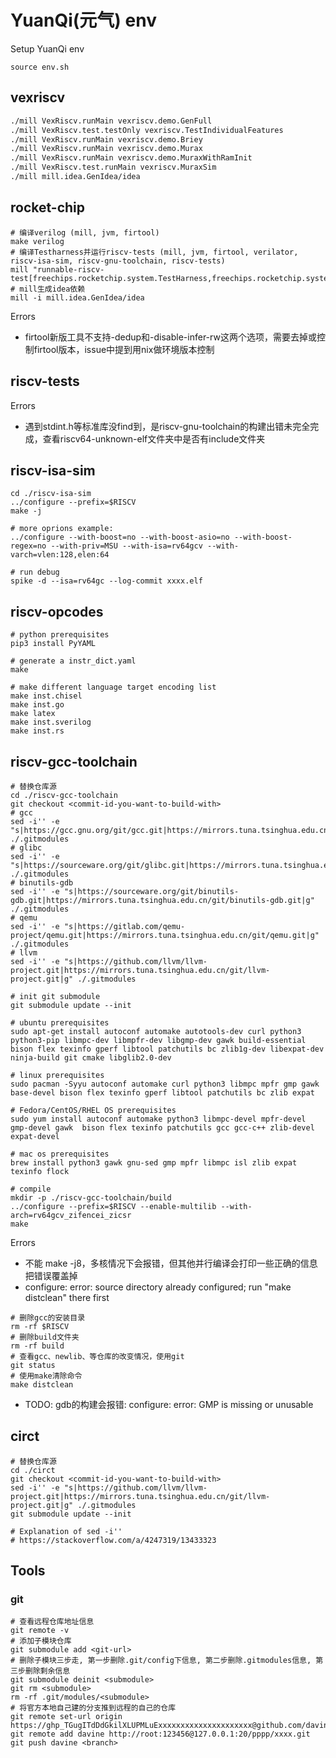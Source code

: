# YuanQi(元气) env
Setup YuanQi env
```shell
source env.sh
```

## vexriscv
```sh
./mill VexRiscv.runMain vexriscv.demo.GenFull
./mill VexRiscv.test.testOnly vexriscv.TestIndividualFeatures
./mill VexRiscv.runMain vexriscv.demo.Briey
./mill VexRiscv.runMain vexriscv.demo.Murax
./mill VexRiscv.runMain vexriscv.demo.MuraxWithRamInit
./mill VexRiscv.test.runMain vexriscv.MuraxSim
./mill mill.idea.GenIdea/idea
```

## rocket-chip
```shell
# 编译verilog (mill, jvm, firtool)
make verilog
# 编译Testharness并运行riscv-tests (mill, jvm, firtool, verilator, riscv-isa-sim, riscv-gnu-toolchain, riscv-tests)
mill "runnable-riscv-test[freechips.rocketchip.system.TestHarness,freechips.rocketchip.system.DefaultConfig,_,_].run"
# mill生成idea依赖
mill -i mill.idea.GenIdea/idea
```
Errors
* firtool新版工具不支持-dedup和-disable-infer-rw这两个选项，需要去掉或控制firtool版本，issue中提到用nix做环境版本控制

## riscv-tests
Errors
* 遇到stdint.h等标准库没find到，是riscv-gnu-toolchain的构建出错未完全完成，查看riscv64-unknown-elf文件夹中是否有include文件夹


## riscv-isa-sim
```shell
cd ./riscv-isa-sim
../configure --prefix=$RISCV 
make -j

# more oprions example:
../configure --with-boost=no --with-boost-asio=no --with-boost-regex=no --with-priv=MSU --with-isa=rv64gcv --with-varch=vlen:128,elen:64

# run debug
spike -d --isa=rv64gc --log-commit xxxx.elf

```

## riscv-opcodes
```shell
# python prerequisites
pip3 install PyYAML

# generate a instr_dict.yaml
make

# make different language target encoding list
make inst.chisel
make inst.go 
make latex
make inst.sverilog
make inst.rs
```

## riscv-gcc-toolchain
```shell
# 替换仓库源
cd ./riscv-gcc-toolchain
git checkout <commit-id-you-want-to-build-with>
# gcc
sed -i'' -e "s|https://gcc.gnu.org/git/gcc.git|https://mirrors.tuna.tsinghua.edu.cn/git/gcc.git|g" ./.gitmodules
# glibc
sed -i'' -e "s|https://sourceware.org/git/glibc.git|https://mirrors.tuna.tsinghua.edu.cn/git/glibc.git|g" ./.gitmodules
# binutils-gdb
sed -i'' -e "s|https://sourceware.org/git/binutils-gdb.git|https://mirrors.tuna.tsinghua.edu.cn/git/binutils-gdb.git|g" ./.gitmodules
# qemu
sed -i'' -e "s|https://gitlab.com/qemu-project/qemu.git|https://mirrors.tuna.tsinghua.edu.cn/git/qemu.git|g" ./.gitmodules
# llvm
sed -i'' -e "s|https://github.com/llvm/llvm-project.git|https://mirrors.tuna.tsinghua.edu.cn/git/llvm-project.git|g" ./.gitmodules

# init git submodule
git submodule update --init

# ubuntu prerequisites
sudo apt-get install autoconf automake autotools-dev curl python3 python3-pip libmpc-dev libmpfr-dev libgmp-dev gawk build-essential bison flex texinfo gperf libtool patchutils bc zlib1g-dev libexpat-dev ninja-build git cmake libglib2.0-dev

# linux prerequisites
sudo pacman -Syyu autoconf automake curl python3 libmpc mpfr gmp gawk base-devel bison flex texinfo gperf libtool patchutils bc zlib expat

# Fedora/CentOS/RHEL OS prerequisites
sudo yum install autoconf automake python3 libmpc-devel mpfr-devel gmp-devel gawk  bison flex texinfo patchutils gcc gcc-c++ zlib-devel expat-devel

# mac os prerequisites
brew install python3 gawk gnu-sed gmp mpfr libmpc isl zlib expat texinfo flock

# compile
mkdir -p ./riscv-gcc-toolchain/build 
../configure --prefix=$RISCV --enable-multilib --with-arch=rv64gcv_zifencei_zicsr
make

```
Errors
* 不能 make -j8，多核情况下会报错，但其他并行编译会打印一些正确的信息把错误覆盖掉
* configure: error: source directory already configured; run "make distclean" there first
```shell
# 删除gcc的安装目录
rm -rf $RISCV 
# 删除build文件夹
rm -rf build 
# 查看gcc、newlib、等仓库的改变情况，使用git
git status
# 使用make清除命令
make distclean
```
* TODO: gdb的构建会报错: configure: error: GMP is missing or unusable

## circt
```shell
# 替换仓库源
cd ./circt
git checkout <commit-id-you-want-to-build-with>
sed -i'' -e "s|https://github.com/llvm/llvm-project.git|https://mirrors.tuna.tsinghua.edu.cn/git/llvm-project.git|g" ./.gitmodules
git submodule update --init

# Explanation of sed -i''
# https://stackoverflow.com/a/4247319/13433323
```

## Tools
### git
```shell
# 查看远程仓库地址信息
git remote -v
# 添加子模块仓库
git submodule add <git-url>
# 删除子模块三步走, 第一步删除.git/config下信息, 第二步删除.gitmodules信息, 第三步删除剩余信息
git submodule deinit <submodule>
git rm <submodule>
rm -rf .git/modules/<submodule>
# 将官方本地自己建的分支推到远程的自己的仓库
git remote set-url origin https://ghp_TGugITdDdGkilXLUPMLuExxxxxxxxxxxxxxxxxxxxx@github.com/davine47/yuanqi.git
git remote add davine http://root:123456@127.0.0.1:20/pppp/xxxx.git
git push davine <branch>

```









